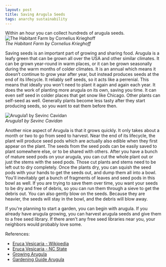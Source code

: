 ```yaml
---
layout: post
title: Saving Arugula Seeds
tags: anarchy sustainability
---
```

Within an hour you can collect hundreds of arugula seeds.
![The Habitant Farm by Cornelius Krieghoff](https://upload.wikimedia.org/wikipedia/commons/5/5a/%27The_Habitant_Farm%27_%2C_oil_on_canvas_painting_by_Cornelius_Krieghoff%2C_1856%2C_National_Gallery_of_Canada.jpg?20090316004027)  
*The Habitant Farm by Cornelius Krieghoff*


Saving seeds is an important part of growing and sharing food. Arugula is a leafy green that can be grown all over the USA and other similar climates. It can be grown year-round in warm places, or it can be grown seasonally during the warm months of colder climates. It is an annual which means it doesn’t continue to grow year after year, but  instead produces seeds at the end of its lifecycle. It reliably self seeds, so it acts like a perrenial. This means that ideally you won't need to plant it again and again each year. It does the work of planting more arugula on its own, saving you time. It can even self seed in colder places that get snow like Chicago. Other plants can self-seed as well. Generally plants become less tasty after they start producing seeds, so you want to eat them before then.


![Arugula1 by Sevinc Cavidan](https://upload.wikimedia.org/wikipedia/commons/8/86/Arugula1.jpg?20210406111318)  
*Arugula1 by Sevinc Cavidan*


Another nice aspect of Arugula is that it grows quickly. It only takes about a month or two to go from seed to harvest. Near the end of its lifecycle, the plant will produce seed pods which are actually also edible when they first appear on the plant. The seeds from the seed pods can be easily saved to plant somewhere else, or to be shared with others. After you have a bunch of mature seed pods on your arugula, you can cut the whole plant out or just the stems with the seed pods. Those cut plants and stems need to be left out to dry completely. Once the plants dry, you can squish the seed pods with your hands to get the seeds out, and dump them all into a bowl. You'll inevitably get a bunch of fragments of leaves and seed pods in this bowl as well. If you are trying to save them over time, you want your seeds to be dry and free of debris, so you can run them through a sieve to get the debris out. You can also gently blow on the seeds. Because they are heavier, the seeds will stay in the bowl, and the debris will blow away. 


If you're planning to start a garden, you can begin with arugula. If you already have arugula growing, you can harvest arugula seeds and give them to a free seed library. If there aren't any free seed libraries near you, your neighbors would probably love some. 


References:
- [Eruca Vesicaria - Wikipedia](https://en.wikipedia.org/wiki/Eruca_vesicaria?wprov=sfti1#Cultivation)
- [Eruca Vesicaria - NC State](https://plants.ces.ncsu.edu/plants/eruca-vesicaria/)
- [Growing Arugula](https://morningchores.com/growing-arugula/)
- [Gardening Guide Arugula](https://www.growjourney.com/gardening-guides/gardening-guide-arugula/#seed-saving)